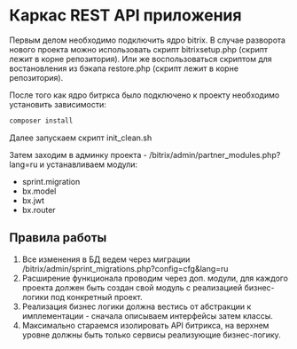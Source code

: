 # Каркас REST API приложения

Первым делом необходимо подключить ядро bitrix. 
В случае разворота нового проекта можно использовать скрипт bitrixsetup.php (скрипт лежит в корне репозитория).
Или же воспользоваться скриптом для востановления из бэкапа restore.php (скрипт лежит в корне репозитория).

После того как ядро битркса было подключено к проекту необходимо установить зависимости:

```bash
composer install
```

Далее запускаем скрипт init_clean.sh

Затем заходим в админку проекта - /bitrix/admin/partner_modules.php?lang=ru и устанавливаем модули:

* sprint.migration
* bx.model
* bx.jwt
* bx.router

## Правила работы

1. Все изменения в БД ведем через миграции /bitrix/admin/sprint_migrations.php?config=cfg&lang=ru
2. Расширение функционала проводим через доп. модули, 
   для каждого проекта должен быть создан свой модуль с 
   реализацией бизнес-логики под конкретный проект.
3. Реализация бизнес логики должна вестись от абстракции к имплементации - 
   сначала описываем интерфейсы затем классы.
4. Максимально стараемся изолировать API битрикса, на верхнем уровне 
   должны быть только сервисы реализующие бизнес-логику.